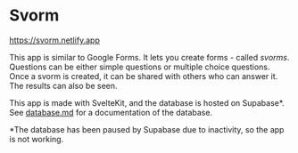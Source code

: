# Svorm

https://svorm.netlify.app

This app is similar to Google Forms. It lets you create forms - called _svorms_. Questions can be either simple questions or multiple choice questions. Once a svorm is created, it can be shared with others who can answer it. The results can also be seen.

This app is made with SvelteKit, and the database is hosted on Supabase*. See [database.md](database.md) for a documentation of the database.

*The database has been paused by Supabase due to inactivity, so the app is not working. 

